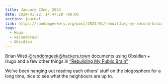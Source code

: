 ```yaml
---
title: January 22nd, 2024
date: 2024-01-22, 14:47:28 -08:00
section: journal
link: https://randomgeekery.org/post/2024/01/rebuilding-my-second-brain/
tags:
  - Hugo
  - secondbrain
  - Obsidian
---
```

Brian Wisti [@randomgeek@hackers.town](https://hackers.town/@randomgeek) documents using Obsidian + Hugo and a few other things in [“Rebuilding My Public Brain”](https://randomgeekery.org/post/2024/01/rebuilding-my-second-brain/)

We’ve been hanging out reading each others’ stuff on the blogosphere for a long time, nice to see what the neighbours are up to. 